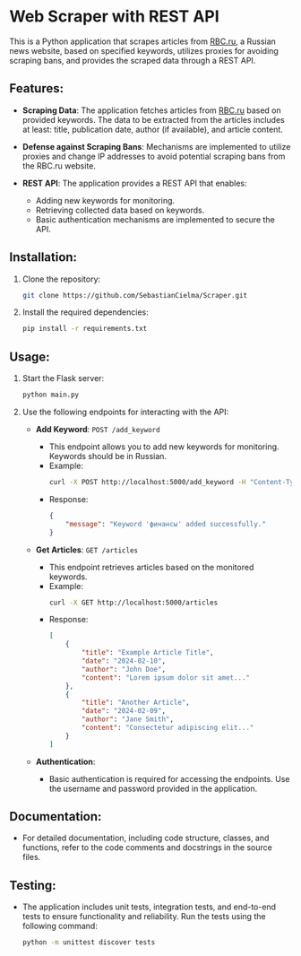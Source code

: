 # Web Scraper with REST API

This is a Python application that scrapes articles from [RBC.ru](https://www.rbc.ru), a Russian news website, based on specified keywords, utilizes proxies for avoiding scraping bans, and provides the scraped data through a REST API.

## Features:

- **Scraping Data**: The application fetches articles from [RBC.ru](https://www.rbc.ru) based on provided keywords. The data to be extracted from the articles includes at least: title, publication date, author (if available), and article content.

- **Defense against Scraping Bans**: Mechanisms are implemented to utilize proxies and change IP addresses to avoid potential scraping bans from the RBC.ru website.

- **REST API**: The application provides a REST API that enables:
  - Adding new keywords for monitoring.
  - Retrieving collected data based on keywords.
  - Basic authentication mechanisms are implemented to secure the API.

## Installation:

1. Clone the repository:

    ```bash
    git clone https://github.com/SebastianCielma/Scraper.git
    ```

2. Install the required dependencies:

    ```bash
    pip install -r requirements.txt
    ```

## Usage:

1. Start the Flask server:

    ```bash
    python main.py
    ```

2. Use the following endpoints for interacting with the API:

    - **Add Keyword**: `POST /add_keyword`
      - This endpoint allows you to add new keywords for monitoring. Keywords should be in Russian.
      - Example:
        ```bash
        curl -X POST http://localhost:5000/add_keyword -H "Content-Type: application/json" -d '{"keyword": "финансы"}'
        ```
      - Response:
        ```json
        {
            "message": "Keyword 'финансы' added successfully."
        }
        ```

    - **Get Articles**: `GET /articles`
      - This endpoint retrieves articles based on the monitored keywords.
      - Example:
        ```bash
        curl -X GET http://localhost:5000/articles
        ```
      - Response:
        ```json
        [
            {
                "title": "Example Article Title",
                "date": "2024-02-10",
                "author": "John Doe",
                "content": "Lorem ipsum dolor sit amet..."
            },
            {
                "title": "Another Article",
                "date": "2024-02-09",
                "author": "Jane Smith",
                "content": "Consectetur adipiscing elit..."
            }
        ]
        ```

    - **Authentication**:
      - Basic authentication is required for accessing the endpoints. Use the username and password provided in the application.

## Documentation:

- For detailed documentation, including code structure, classes, and functions, refer to the code comments and docstrings in the source files.

## Testing:

- The application includes unit tests, integration tests, and end-to-end tests to ensure functionality and reliability. Run the tests using the following command:

    ```bash
    python -m unittest discover tests
    ```

